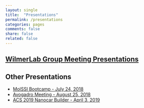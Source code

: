 ```yaml
---
layout: single
title:  "Presentations"
permalink: /presentations
categories: pages
comments: false
share: false
related: false
---
```


## [WilmerLab Group Meeting Presentations](presentations/wlab)

## Other Presentations
- [MolSSI Bootcamp - July 24, 2018](presentations/MolSSI-bootcamp-2018/)
- [Avogadro Meeting - August 25, 2018](presentations/avogadro-meeting-2018/)
- [ACS 2019 Nanocar Builder - April 3, 2019](presentations/acs-2019/)
